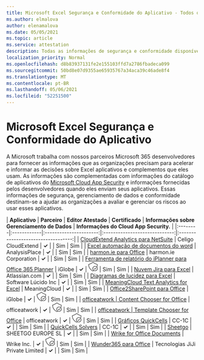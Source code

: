 ```yaml
---
title: Microsoft Excel Segurança e Conformidade do Aplicativo - Todos os Aplicativos
ms.author: elmalova
author: elenamalova
ms.date: 05/05/2021
ms.topic: article
ms.service: attestation
description: Todas as informações de segurança e conformidade disponíveis para todos os Microsoft Excel aplicativos.
localization_priority: Normal
ms.openlocfilehash: d8b83937131fe2e155103ffd7a2786fbadeca099
ms.sourcegitcommit: 50bd8e07d9355ae65935767a34aca39c46ade8f4
ms.translationtype: MT
ms.contentlocale: pt-BR
ms.lasthandoff: 05/06/2021
ms.locfileid: "52251500"
---
```

# <a name="microsoft-excel-app-security-and-compliance"></a>Microsoft Excel Segurança e Conformidade do Aplicativo

A Microsoft trabalha com nossos parceiros Microsoft 365 desenvolvedores para fornecer as informações que as organizações precisam para acelerar e informar as decisões sobre Excel aplicativos e complementos que eles usam. As informações são complementadas com informações do catálogo de aplicativos do [Microsoft Cloud App Security](https://www.microsoft.com/en-us/enterprise-mobility-security/cloud-app-security) e informações fornecidas pelos desenvolvedores quando eles enviam seus aplicativos. Essas informações de segurança, gerenciamento de dados e conformidade destinam-se a ajudar as organizações a avaliar e gerenciar os riscos ao usar esses aplicativos.

| **Aplicativo** | **Parceiro** | **Editor Atestado** | **Certificado** | **Informações sobre Gerenciamento de Dados** | **Informações do Cloud App Security.** |
|:--------|:------------|:----------------------:|:-----------------------------:|:----------------------------------:|
| [CloudExtend Analytics para NetSuite](./celigo-cloudextend-analytics-for-netsuite.md) | Celigo CloudExtend | **✓** |  | Sim | Sim |
| [Excel automação de documentos do word](./analysisplace-excel-to-word-document-automation.md) | AnalysisPlace | **✓** |  | Sim | Sim |
| [harmon.ie para Office](./harmonie-corporation-for-office.md) | harmon.ie Corporation | **✓** |  | Sim | Sim |
| [Ferramenta de relatório do iPlanner para Office 365 Planner](./iglobe-iplanner-reporting-tool-for-office-365-planner.md) | iGlobe | **✓** | <img alt="Certified application badge" src="../media/certified-badge.png" height="25" width="25" /> | Sim | Sim |
| [Nuvem Jira para Excel](./atlassiancom-jira-cloud-for-excel.md) | Atlassian.com | **✓** |  | Sim | Sim |
| [Diagramas de lucidez para Excel](./lucid-software-inc-lucidchart-diagrams-for-excel.md) | Software Lúcido Inc | **✓** |  | Sim | Sim |
| [MeaningCloud Text Analytics for Excel](./meaningcloud-text-analytics-for-excel.md) | MeaningCloud | **✓** |  | Sim | Sim |
| [Office2SharePoint para Office](./iglobe-office2sharepoint-for-office.md) | iGlobe | **✓** | <img alt="Certified application badge" src="../media/certified-badge.png" height="25" width="25" /> | Sim | Sim |
| [officeatwork | Content Chooser for Office](./officeatwork-officeatworkcontent-chooser-for-office.md) | officeatwork | **✓** | <img alt="Certified application badge" src="../media/certified-badge.png" height="25" width="25" /> | Sim | Sim |
| [officeatwork | Template Chooser for Office](./officeatwork-officeatworktemplate-chooser-for-office.md) | officeatwork | **✓** | <img alt="Certified application badge" src="../media/certified-badge.png" height="25" width="25" /> | Sim | Sim |
| [Gráficos QuickCells](./cc-1c-quickcells-graphs.md) | CC-1C | **✓** |  | Sim | Sim |
| [QuickCells Solvers](./cc-1c-quickcells-solvers.md) | CC-1C | **✓** |  | Sim | Sim |
| [Sheetgo](./sheetgo-europe-sl.md) | SHEETGO EUROPE SL | **✓** |  | Sim | Sim |
| [Wrike for Office Documents](./wrike-inc-for-office-documents.md) | Wrike Inc. | **✓** | <img alt="Certified application badge" src="../media/certified-badge.png" height="25" width="25" /> | Sim | Sim |
| [Wunder365 para Office](./jiji-technologies-private-limited-wunder365-for-office.md) | Tecnologias JiJi Private Limited | **✓** |  | Sim | Sim |

